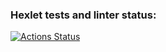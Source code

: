 ### Hexlet tests and linter status:
[![Actions Status](https://github.com/nbadin/java-project-61/actions/workflows/hexlet-check.yml/badge.svg)](https://github.com/nbadin/java-project-61/actions)